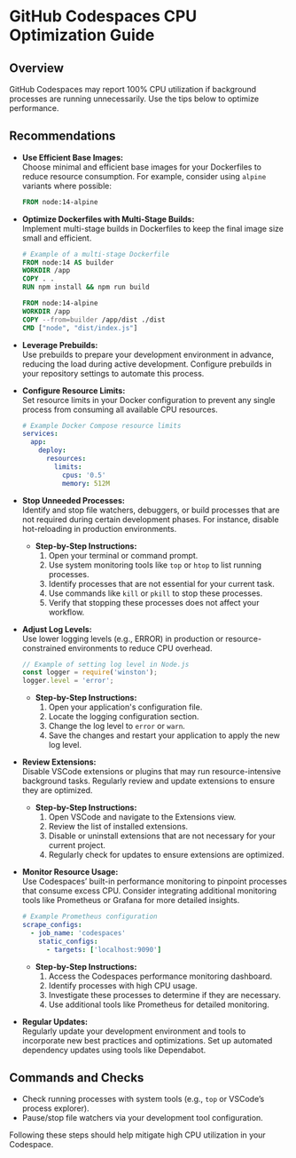 # GitHub Codespaces CPU Optimization Guide

## Overview
GitHub Codespaces may report 100% CPU utilization if background processes are running unnecessarily. Use the tips below to optimize performance.

## Recommendations
- **Use Efficient Base Images:**  
  Choose minimal and efficient base images for your Dockerfiles to reduce resource consumption. For example, consider using `alpine` variants where possible:
  ```Dockerfile
  FROM node:14-alpine
  ```

- **Optimize Dockerfiles with Multi-Stage Builds:**  
  Implement multi-stage builds in Dockerfiles to keep the final image size small and efficient.  
  ```Dockerfile
  # Example of a multi-stage Dockerfile
  FROM node:14 AS builder
  WORKDIR /app
  COPY . .
  RUN npm install && npm run build

  FROM node:14-alpine
  WORKDIR /app
  COPY --from=builder /app/dist ./dist
  CMD ["node", "dist/index.js"]
  ```

- **Leverage Prebuilds:**  
  Use prebuilds to prepare your development environment in advance, reducing the load during active development. Configure prebuilds in your repository settings to automate this process.

- **Configure Resource Limits:**  
  Set resource limits in your Docker configuration to prevent any single process from consuming all available CPU resources.  
  ```yaml
  # Example Docker Compose resource limits
  services:
    app:
      deploy:
        resources:
          limits:
            cpus: '0.5'
            memory: 512M
  ```

- **Stop Unneeded Processes:**  
  Identify and stop file watchers, debuggers, or build processes that are not required during certain development phases. For instance, disable hot-reloading in production environments.
  - **Step-by-Step Instructions:**
    1. Open your terminal or command prompt.
    2. Use system monitoring tools like `top` or `htop` to list running processes.
    3. Identify processes that are not essential for your current task.
    4. Use commands like `kill` or `pkill` to stop these processes.
    5. Verify that stopping these processes does not affect your workflow.

- **Adjust Log Levels:**  
  Use lower logging levels (e.g., ERROR) in production or resource-constrained environments to reduce CPU overhead.  
  ```javascript
  // Example of setting log level in Node.js
  const logger = require('winston');
  logger.level = 'error';
  ```
  - **Step-by-Step Instructions:**
    1. Open your application's configuration file.
    2. Locate the logging configuration section.
    3. Change the log level to `error` or `warn`.
    4. Save the changes and restart your application to apply the new log level.

- **Review Extensions:**  
  Disable VSCode extensions or plugins that may run resource-intensive background tasks. Regularly review and update extensions to ensure they are optimized.
  - **Step-by-Step Instructions:**
    1. Open VSCode and navigate to the Extensions view.
    2. Review the list of installed extensions.
    3. Disable or uninstall extensions that are not necessary for your current project.
    4. Regularly check for updates to ensure extensions are optimized.

- **Monitor Resource Usage:**  
  Use Codespaces’ built-in performance monitoring to pinpoint processes that consume excess CPU. Consider integrating additional monitoring tools like Prometheus or Grafana for more detailed insights.  
  ```yaml
  # Example Prometheus configuration
  scrape_configs:
    - job_name: 'codespaces'
      static_configs:
        - targets: ['localhost:9090']
  ```
  - **Step-by-Step Instructions:**
    1. Access the Codespaces performance monitoring dashboard.
    2. Identify processes with high CPU usage.
    3. Investigate these processes to determine if they are necessary.
    4. Use additional tools like Prometheus for detailed monitoring.

- **Regular Updates:**  
  Regularly update your development environment and tools to incorporate new best practices and optimizations. Set up automated dependency updates using tools like Dependabot.

## Commands and Checks
- Check running processes with system tools (e.g., `top` or VSCode’s process explorer).
- Pause/stop file watchers via your development tool configuration.

Following these steps should help mitigate high CPU utilization in your Codespace.